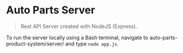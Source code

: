 # Auto Parts Server
> Rest API Server created with NodeJS (Express).

To run the server locally using a Bash terminal, navigate to auto-parts-product-system/server/ and type ```node app.js```.
